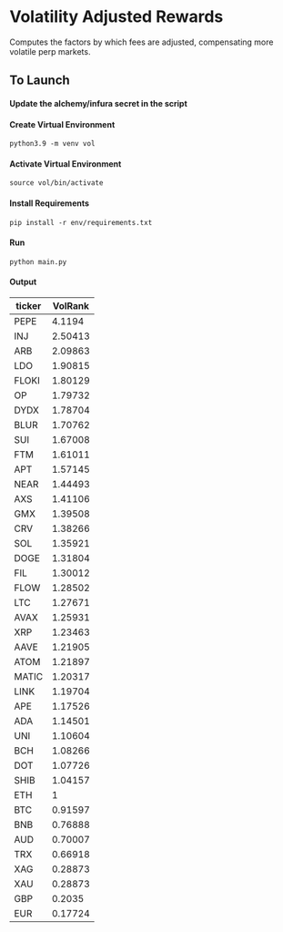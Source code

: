 # Volatility Adjusted Rewards
 
Computes the factors by which fees are adjusted, compensating more volatile perp markets.

## To Launch

#### Update the alchemy/infura secret in the script

#### Create Virtual Environment
```python3.9 -m venv vol ```

#### Activate Virtual Environment
```source vol/bin/activate```

#### Install Requirements
```pip install -r env/requirements.txt```

#### Run 
```python main.py```

#### Output

| **ticker** 	| **VolRank** 	|
|------------	|-------------	|
| PEPE       	| 4.1194      	|
| INJ        	| 2.50413     	|
| ARB        	| 2.09863     	|
| LDO        	| 1.90815     	|
| FLOKI      	| 1.80129     	|
| OP         	| 1.79732     	|
| DYDX       	| 1.78704     	|
| BLUR       	| 1.70762     	|
| SUI        	| 1.67008     	|
| FTM        	| 1.61011     	|
| APT        	| 1.57145     	|
| NEAR       	| 1.44493     	|
| AXS        	| 1.41106     	|
| GMX        	| 1.39508     	|
| CRV        	| 1.38266     	|
| SOL        	| 1.35921     	|
| DOGE       	| 1.31804     	|
| FIL        	| 1.30012     	|
| FLOW       	| 1.28502     	|
| LTC        	| 1.27671     	|
| AVAX       	| 1.25931     	|
| XRP        	| 1.23463     	|
| AAVE       	| 1.21905     	|
| ATOM       	| 1.21897     	|
| MATIC      	| 1.20317     	|
| LINK       	| 1.19704     	|
| APE        	| 1.17526     	|
| ADA        	| 1.14501     	|
| UNI        	| 1.10604     	|
| BCH        	| 1.08266     	|
| DOT        	| 1.07726     	|
| SHIB       	| 1.04157     	|
| ETH        	| 1           	|
| BTC        	| 0.91597     	|
| BNB        	| 0.76888     	|
| AUD        	| 0.70007     	|
| TRX        	| 0.66918     	|
| XAG        	| 0.28873     	|
| XAU        	| 0.28873     	|
| GBP        	| 0.2035      	|
| EUR        	| 0.17724     	|